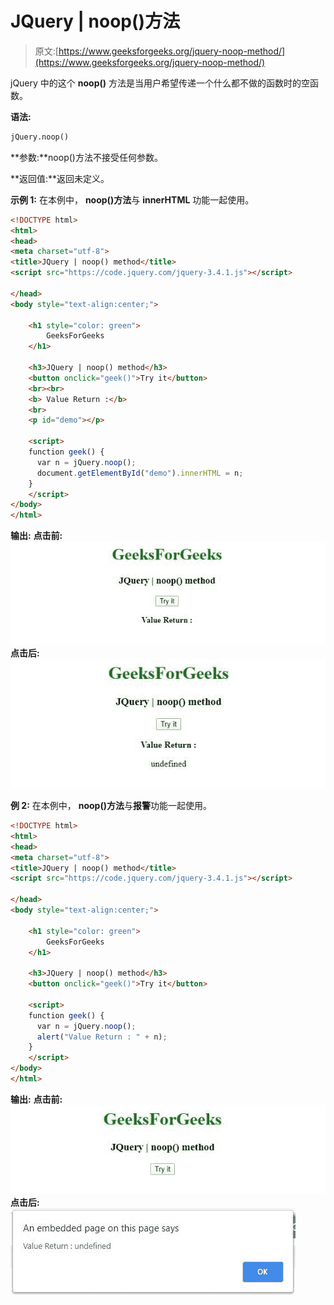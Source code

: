 # JQuery | noop()方法

> 原文:[https://www.geeksforgeeks.org/jquery-noop-method/](https://www.geeksforgeeks.org/jquery-noop-method/)

jQuery 中的这个 **noop()** 方法是当用户希望传递一个什么都不做的函数时的空函数。

**语法:**

```html
jQuery.noop()

```

**参数:**noop()方法不接受任何参数。

**返回值:**返回未定义。

**示例 1:** 在本例中， **noop()方法**与 **innerHTML** 功能一起使用。

```html
<!DOCTYPE html>
<html>
<head>
<meta charset="utf-8">
<title>JQuery | noop() method</title> 
<script src="https://code.jquery.com/jquery-3.4.1.js"></script>

</head>
<body style="text-align:center;"> 

    <h1 style="color: green"> 
        GeeksForGeeks 
    </h1> 

    <h3>JQuery | noop() method</h3>
    <button onclick="geek()">Try it</button>
    <br><br>
    <b> Value Return :</b>
    <br>
    <p id="demo"></p>

    <script>
    function geek() {
      var n = jQuery.noop();
      document.getElementById("demo").innerHTML = n;
    }
    </script>
</body>
</html>                                                                                            
```

**输出:**
**点击前:**
![](img/003b52beb77396976c2ce08b2e716c3f.png)
**点击后:**
![](img/719bc6f6cf040e41d58875cb14dea07a.png)

**例 2:** 在本例中， **noop()方法**与**报警**功能一起使用。

```html
<!DOCTYPE html>
<html>
<head>
<meta charset="utf-8">
<title>JQuery | noop() method</title> 
<script src="https://code.jquery.com/jquery-3.4.1.js"></script>

</head>
<body style="text-align:center;"> 

    <h1 style="color: green"> 
        GeeksForGeeks 
    </h1> 

    <h3>JQuery | noop() method</h3>
    <button onclick="geek()">Try it</button>

    <script>
    function geek() {
      var n = jQuery.noop();
      alert("Value Return : " + n);
    }
    </script>
</body>
</html>                                        
```

**输出:**
**点击前:**
![](img/8f2ac18d260ac7c83d55d45dc479d7c4.png)
**点击后:**
![](img/6799f627aeb79ccda7a873e1f7f0e353.png)